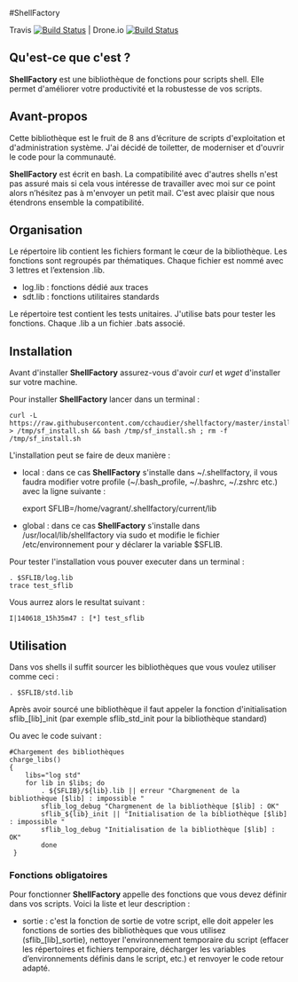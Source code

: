 #﻿ShellFactory


Travis [![Build
Status](https://travis-ci.org/cchaudier/shellfactory.svg?branch=master)](https://travis-ci.org/cchaudier/shellfactory)
| Drone.io [![Build
Status](https://drone.io/github.com/cchaudier/shellfactory/status.png)](https://drone.io/github.com/cchaudier/shellfactory/latest)

## Qu'est-ce que c'est ?

**ShellFactory** est une bibliothèque de fonctions pour scripts shell. Elle permet d'améliorer votre productivité et la robustesse de vos scripts.

## Avant-propos

Cette bibliothèque est le fruit de 8 ans d’écriture de scripts d'exploitation et d'administration système. J'ai décidé de toiletter, de moderniser et d'ouvrir le code pour la communauté.

**ShellFactory** est écrit en bash. La compatibilité avec d'autres shells n'est pas assuré mais si cela vous intéresse de travailler avec moi sur ce point alors n’hésitez pas à m'envoyer un petit mail. C'est avec plaisir que nous étendrons ensemble la compatibilité.

## Organisation

Le répertoire lib contient les fichiers formant le cœur de la bibliothèque. Les fonctions sont regroupés par thématiques. Chaque fichier est nommé avec 3 lettres et l’extension .lib.
* log.lib : fonctions dédié aux traces
* sdt.lib : fonctions utilitaires standards

Le répertoire test contient les tests unitaires. J'utilise bats pour tester les fonctions. Chaque .lib a un fichier .bats associé. 

## Installation
Avant d'installer **ShellFactory** assurez-vous d'avoir *curl* et *wget* d'installer sur votre machine.

Pour installer **ShellFactory** lancer dans un terminal :

    curl -L https://raw.githubusercontent.com/cchaudier/shellfactory/master/install.sh > /tmp/sf_install.sh && bash /tmp/sf_install.sh ; rm -f /tmp/sf_install.sh
L'installation peut se faire de deux manière :
* local : dans ce cas **ShellFactory** s'installe dans ~/.shellfactory, il vous faudra modifier votre profile (~/.bash_profile, ~/.bashrc, ~/.zshrc etc.) avec la ligne suivante :

    export SFLIB=/home/vagrant/.shellfactory/current/lib

* global : dans ce cas **ShellFactory** s'installe dans /usr/local/lib/shellfactory via sudo et modifie le fichier /etc/environnement pour y déclarer la variable $SFLIB.

Pour tester l'installation vous pouver executer dans un terminal :

    . $SFLIB/log.lib
    trace test_sflib

Vous aurrez alors le resultat suivant :

    I|140618_15h35m47 : [*] test_sflib

## Utilisation
    
Dans vos shells il suffit sourcer les bibliothèques que vous voulez utiliser comme ceci :
    
    . $SFLIB/std.lib

Après avoir sourcé une bibliothèque il faut appeler la fonction d'initialisation sflib_[lib]_init (par exemple sflib_std_init pour la bibliothèque standard)

Ou avec le code suivant :

    #Chargement des bibliothèques
    charge_libs()
    {
        libs="log std"
        for lib in $libs; do
            . ${SFLIB}/${lib}.lib || erreur "Chargmenent de la bibliothèque [$lib] : impossible "
            sflib_log_debug "Chargmenent de la bibliothèque [$lib] : OK"
            sflib_${lib}_init || "Initialisation de la bibliothèque [$lib] : impossible "
            sflib_log_debug "Initialisation de la bibliothèque [$lib] : OK"
            done
     }

### Fonctions obligatoires

Pour fonctionner **ShellFactory** appelle des fonctions que vous devez définir dans vos scripts. Voici la liste et leur description :
* sortie : c'est la fonction de sortie de votre script, elle doit appeler les fonctions de sorties des bibliothèques que vous utilisez (sflib_[lib]_sortie), nettoyer l'environnement temporaire du script (effacer les répertoires et fichiers temporaire, décharger les variables d’environnements définis dans le script, etc.) et renvoyer le code retour adapté.

